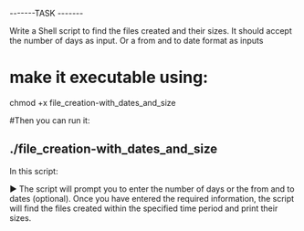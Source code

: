 -------TASK -------

Write a Shell script to find the files created and their sizes. It should accept the number of days as input. Or a from and to date format as inputs


# make it executable using:

chmod +x file_creation-with_dates_and_size

#Then you can run it:

./file_creation-with_dates_and_size
---------------------------------------------------------------------------------------------------------------------------------------------
In this script:


▶️ The script will prompt you to enter the number of days or the from and to dates (optional). Once you have entered the required information, the script will find the files created within the specified time period and print their sizes.
